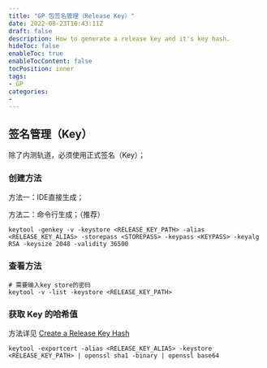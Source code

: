 ```yaml
---
title: "GP 包签名管理（Release Key）"
date: 2022-08-23T10:43:11Z
draft: false
description: How to generate a release key and it's key hash.
hideToc: false
enableToc: true
enableTocContent: false
tocPosition: inner
tags:
- GP
categories:
- 
---
```


## 签名管理（Key）

除了内测轨道，必须使用正式签名（Key）；

### 创建方法

方法一：IDE直接生成；

方法二：命令行生成；（推荐）
```shell
keytool -genkey -v -keystore <RELEASE_KEY_PATH> -alias <RELEASE_KEY_ALIAS> -storepass <STOREPASS> -keypass <KEYPASS> -keyalg RSA -keysize 2048 -validity 36500
```

### 查看方法

```shell
# 需要输入key store的密码
keytool -v -list -keystore <RELEASE_KEY_PATH>
```

### 获取 Key 的哈希值

方法详见 [Create a Release Key Hash](https://developers.facebook.com/docs/android/getting-started/#release-key-hash)

```shell
keytool -exportcert -alias <RELEASE_KEY_ALIAS> -keystore <RELEASE_KEY_PATH> | openssl sha1 -binary | openssl base64
```